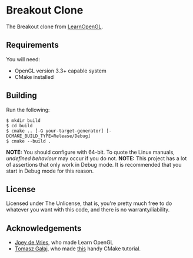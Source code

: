 # Breakout Clone
The Breakout clone from [LearnOpenGL](https://learnopengl.com/In-Practice/2D-Game/Breakout).

## Requirements
You will need:
- OpenGL version 3.3+ capable system
- CMake installed

## Building
Run the following:
```
$ mkdir build
$ cd build
$ cmake .. [-G your-target-generator] [-DCMAKE_BUILD_TYPE=Release/Debug]
$ cmake --build .
```
__NOTE:__ You should configure with 64-bit. To quote the Linux manuals, _undefined behaviour_ may occur if you do not.
__NOTE:__ This project has a lot of assertions that only work in Debug mode. It is recommended that you start in Debug mode for this reason.

## License
Licensed under The Unlicense, that is, you're pretty much free to do whatever you want with this code, and there is no warranty/liability.

## Acknowledgements
- [Joey de Vries](https://github.com/JoeyDeVries), who made Learn OpenGL
- [Tomasz Gałaj](https://github.com/Shot511), who made [this](https://shot511.github.io/2018-05-29-how-to-setup-opengl-project-with-cmake/) handy CMake tutorial.
